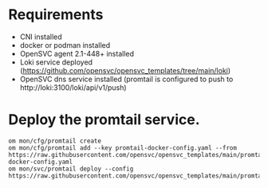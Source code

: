 # Requirements

* CNI installed
* docker or podman installed
* OpenSVC agent 2.1-448+ installed
* Loki service deployed (https://github.com/opensvc/opensvc_templates/tree/main/loki)
* OpenSVC dns service installed (promtail is configured to push to http://loki:3100/loki/api/v1/push)

# Deploy the promtail service.

```
om mon/cfg/promtail create
om mon/cfg/promtail add --key promtail-docker-config.yaml --from https://raw.githubusercontent.com/opensvc/opensvc_templates/main/promtail/promtail-docker-config.yaml
om mon/svc/promtail deploy --config https://raw.githubusercontent.com/opensvc/opensvc_templates/main/promtail/promtail.conf
```

